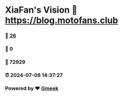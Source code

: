 # XiaFan's Vision :link: https://blog.motofans.club 
### :page_facing_up: [26](https://blog.motofans.club/tag.html) 
### :speech_balloon: 0 
### :hibiscus: 72929 
### :alarm_clock: 2024-07-08 14:37:27 
### Powered by :heart: [Gmeek](https://github.com/Meekdai/Gmeek)
